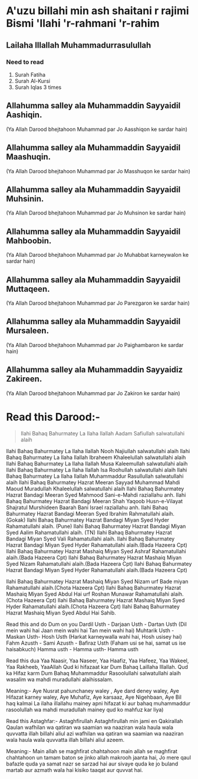 # A'uzu billahi min ash shaitani r rajimi Bismi 'llahi 'r-rahmani 'r-rahim

## Lailaha Illallah Muhammadurrasulullah

### Need to read
1. Surah Fatiha
2. Surah Al-Kursi
3. Surah Iqlas  3 times

## Allahumma salley ala Muhammaddin Sayyaidil Aashiqin.
(Ya Allah Darood bhejtahoon Muhammad par Jo Aasshiqon ke sardar hain)

## Allahumma salley ala Muhammaddin Sayyaidil Maashuqin.
(Ya Allah Darood bhejtahoon Muhammad par Jo Masshuqon ke sardar hain)

## Allahumma salley ala Muhammaddin Sayyaidil Muhsinin.
(Ya Allah Darood bhejtahoon Muhammad par Jo Muhsinon ke sardar hain)

## Allahumma salley ala Muhammaddin Sayyaidil Mahboobin.
(Ya Allah Darood bhejtahoon Muhammad par Jo Muhabbat karneywalon ke sardar hain)

## Allahumma salley ala Muhammaddin Sayyaidil Muttaqeen.
(Ya Allah Darood bhejtahoon Muhammad par Jo Parezgaron ke sardar hain)

## Allahumma salley ala Muhammaddin Sayyaidil Mursaleen.
(Ya Allah Darood bhejtahoon Muhammad par Jo Paighambaron ke sardar hain)

##  Allahumma salley ala Muhammaddin Sayyaidiz Zakireen.
(Ya Allah Darood bhejtahoon Muhammad par Jo Zakiron ke sardar hain)


# Read this Darood:-
<blockquote>
<p>Ilahi Bahaq Bahurmatey La Ilaha Ilallah Aadam Safiullah salwatullahi alaih</p>
</blockquote>
Ilahi Bahaq Bahurmatey La Ilaha Ilallah Nooh Najiullah salwatullahi alaih
Ilahi Bahaq Bahurmatey La Ilaha Ilallah Ibraheem Khaleelullah salwatullahi alaih
Ilahi Bahaq Bahurmatey La Ilaha Ilallah Musa Kaleemullah salwatullahi alaih
Ilahi Bahaq Bahurmatey La Ilaha Ilallah Isa Roohullah salwatullahi alaih
Ilahi Bahaq Bahurmatey La Ilaha Ilallah Muhammaddur Rasullullah salwatullahi alaih
Ilahi Bahaq Bahurmatey Hazrat Meeran Sayyad Muhammad Mahdi Maoud Muradullah Khaleelullah salwatullahi alaih
Ilahi Bahaq Bahurmatey Hazrat Bandagi Meeran Syed Mahmood Sani-e-Mahdi raziallahu anh.
Ilahi Bahaq Bahurmatey Hazrat Bandagi Meeran Shah Yaqoob Husn-e-Vilayat Shajratul Murshideen Baarah Bani Israel raziallahu anh.
Ilahi Bahaq Bahurmatey Hazrat Bandagi Meeran Syed Ibrahim Rahmatullahi alaih. (Gokak) 
Ilahi Bahaq Bahurmatey Hazrat Bandagi Miyan Syed Hyder Rahamatullahi alaih. (Pune) 
Ilahi Bahaq Bahurmatey Hazrat Bandagi Miyan Syed Aalim  Rahamatullahi alaih. (TN) 
Ilahi Bahaq Bahurmatey Hazrat Bandagi Miyan Syed Vali  Rahamatullahi alaih. 
Ilahi Bahaq Bahurmatey Hazrat Bandagi Miyan Syed Hyder Rahamatullahi alaih.(Bada Hazeera Cpt) 
Ilahi Bahaq Bahurmatey Hazrat Mashaiq Miyan Syed Ashraf Rahamatullahi alaih.(Bada Hazeera Cpt) 
Ilahi Bahaq Bahurmatey Hazrat Mashaiq Miyan Syed Nizam Rahamatullahi alaih.(Bada Hazeera Cpt) 
Ilahi Bahaq Bahurmatey Hazrat Bandagi Miyan Syed Hyder Rahamatullahi alaih.(Bada Hazeera Cpt) 

Ilahi Bahaq Bahurmatey Hazrat Mashaiq Miyan Syed Nizam urf Bade miyan  Rahamatullahi alaih.(Chota Hazeera Cpt) 
Ilahi Bahaq Bahurmatey Hazrat Mashaiq Miyan Syed Abdul Hai urf Roshan Munawar  Rahamatullahi alaih.(Chota Hazeera Cpt) 
Ilahi Bahaq Bahurmatey Hazrat Mashaiq Miyan Syed Hyder Rahamatullahi alaih.(Chota Hazeera Cpt) 
Ilahi Bahaq Bahurmatey Hazrat Mashaiq Miyan Syed Abdul Hai Sahib.

Read this and do Dum on you
Dardil Usth - Darjaan Usth - Dartan Usth (Dil mein wahi hai Jaan mein wahi hai Tan mein wahi hai)
Muhtarik Usth - Maskan Usth- Hosh Usth (Harkat karneywalla wahi hai, Hosh usisey hai)
Fahm Azusth - Sami Azusth - Bafiraz Usth (Faham usi se hai, samat us ise haisabkuch)
Hamma usth - Hamma usth- Hamma usth

Read this dua
Yaa Naasir, Yaa Naseer, Yaa Haafiz, Yaa Hafeez, Yaa Wakeel, Yaa Rakheeb, YaaAllah Qud ki hifazaat kar Dum Bahaq Laillaha Illallah.
Qud ka Hifaz karm Dum Bahaq Muhammaddur Rasoolullahi salwatullahi alaih wasalim wa mahdi  muradullahi alaihissalam.

Meaning:-
Aye Nusrat pahunchaney waley , Aye dard deney waley, Aye Hifazat karney waley, Aye Muhafiz, Aye karsaaz, Aye Nigehbaan, Aye Bil haq kalmai La ilaha illallahu mainey apni hifazat ki aur bahaq muhammaddur rasoolullah wa mahdi muradullah mainey qud ko mahfuz kar liya)

Read this Astaghfar:-
Astaghfirullah Astaghfirullah min jami en   Qakirallah Qaulan  wafhilan wa qatiran wa saamian wa naaziran wala haula wala quvvatta illah billahi aliul azi  wafhilan wa qatiran wa saamian wa naaziran wala haula wala quvvatta illah billahi aliul azeem.

Meaning:-
 Main allah se maghfirat chahtahoon  main allah se maghfirat chahtahoon un tamam baton se jinko allah makrooh jaanta hai, Jo mere qaul bafazle  quda  ya samat nazr se sarzad hai aur sivaye quda ke jo buland martab aur azmath wala hai kisiko taaqat  aur quvvat hai.

